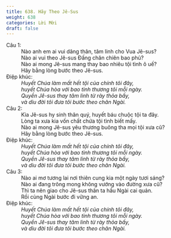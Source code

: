 ```yaml
---
title: 638. Hãy Theo Jê-Sus
weight: 638
categories: Lời Mời
draft: false
---
```

<dl><dt>Câu 1:</dt><dd data-verse="1">Nào anh em ai vui dâng thân, tâm linh cho Vua Jê-sus? <br/>Nào ai vui theo Jê-sus Đấng chăn chiên bao phủ? <br/>Nào ai mong Jê-sus mang thay bao nhiêu tội tình ô uế? <br/>Hãy bằng lòng bước theo Jê-sus. </dd><dt>Điệp khúc:</dt><dd data-chorus="1"><em>Huyết Chúa làm mất hết tội của chính tôi đây, <br/>huyết Chúa hòa với bao tình thương tôi mỗi ngày. <br/>Quyền Jê-sus thay tâm linh từ rày thỏa bấy, <br/>và dìu đời tôi đưa tôi bước theo chân Ngài. </em></dd><dt>Câu 2:</dt><dd data-verse="2">Kìa Jê-sus hy sinh thân quý, huyết báu chuộc tội ta đây. <br/>Lòng ta xưa kia vốn chất chứa tội tình biết mấy. <br/>Nào ai mong Jê-sus yêu thương buông tha mọi tội xưa cũ? <br/>Hãy bằng lòng bước theo Jê-sus. </dd><dt>Điệp khúc:</dt><dd data-chorus="1"><em>Huyết Chúa làm mất hết tội của chính tôi đây, <br/>huyết Chúa hòa với bao tình thương tôi mỗi ngày. <br/>Quyền Jê-sus thay tâm linh từ rày thỏa bấy, <br/>và dìu đời tôi đưa tôi bước theo chân Ngài. </em></dd><dt>Câu 3:</dt><dd data-verse="3">Nào ai mơ tương lai nơi thiên cung kia một ngày tươi sáng? <br/>Nào ai đang trông mong không vướng vào đường xưa cũ? <br/>Thì ta nên giao cho Jê-sus thân ta hầu Ngài cai quản. <br/>Rồi cùng Ngài bước đi vững an. </dd><dt>Điệp khúc:</dt><dd data-chorus="1"><em>Huyết Chúa làm mất hết tội của chính tôi đây, <br/>huyết Chúa hòa với bao tình thương tôi mỗi ngày. <br/>Quyền Jê-sus thay tâm linh từ rày thỏa bấy, <br/>và dìu đời tôi đưa tôi bước theo chân Ngài. </em></dd></dl>